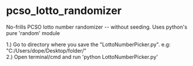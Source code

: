 # pcso_lotto_randomizer
No-frills PCSO lotto number randomizer -- without seeding. Uses python's pure 'random' module

1.) Go to directory where you save the "LottoNumberPicker.py". e.g: "C:/Users/dope/Desktop/folder/" <br>
2.) Open terminal/cmd and run 'python LottoNumberPicker.py'
